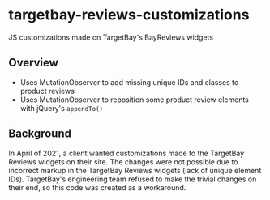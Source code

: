# targetbay-reviews-customizations
JS customizations made on TargetBay's BayReviews widgets

## Overview
* Uses MutationObserver to add missing unique IDs and classes to product reviews
* Uses MutationObserver to reposition some product review elements with jQuery's `appendTo()`

## Background
In April of 2021, a client wanted customizations made to the TargetBay Reviews widgets on their site. 
The changes were not possible due to incorrect markup in the TargetBay Reviews widgets (lack of unique element IDs).
TargetBay's engineering team refused to make the trivial changes on their end, so this code was created as a workaround.

